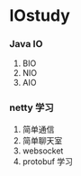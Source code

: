# IOstudy

### Java IO

1. BIO
2. NIO
3. AIO

### netty 学习

1. 简单通信
2. 简单聊天室
3. websocket
4. protobuf 学习
